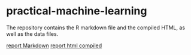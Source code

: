 # practical-machine-learning

The repository contains the R markdown file and the compiled HTML, as well as the data files.

 [report Markdown](./report.Rmd)
 [report html compiled](http://rpubs.com/jgarcia/practical-machine-learning)
